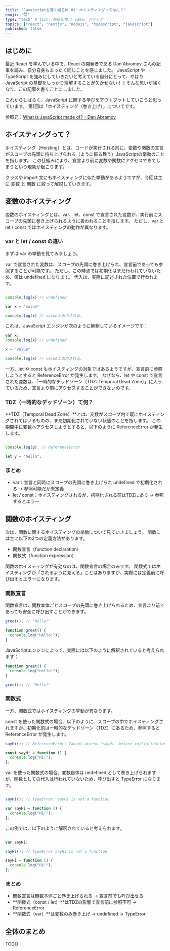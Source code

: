 ```yaml
---
title: "JavaScriptを深く知る旅 #1：ホイスティングってなに？"
emoji: "😇"
type: "tech" # tech: 技術記事 / idea: アイデア
topics: ["react", "nextjs", "nodejs", "typescript", "javascript"]
published: false
---
```


## はじめに
最近 React を学んでいる中で、React の開発者である Dan Abramov さんの記事を読み、自分自身もまったく同じことを感じました。
JavaScript や TypeScript を強みにしていきたいと考えている自分にとって、やはり JavaScript の基礎をしっかり理解することが欠かせない！！そんな思いが強くなり、この記事を書くことにしました。

これからしばらく、JavaScript に関する学びをアウトプットしていこうと思っています。
第1回は「ホイスティング（巻き上げ）」についてです。

参照元：[What is JavaScript made of? – Dan Abramov](https://overreacted.io/what-is-javascript-made-of/)

## ホイスティングって？
ホイスティング（Hoisting）とは、コードが実行される前に、変数や関数の宣言がスコープの先頭に持ち上げられる（ように振る舞う）JavaScriptの挙動のことを指します。
この仕組みにより、宣言より前に変数や関数にアクセスできてしまうという現象が起こります。

クラスや import 文にもホイスティングに似た挙動があるようですが、今回は主に 変数 と 関数 に絞って解説していきます。

## 変数のホイスティング
変数のホイスティングとは、var、let、const で宣言された変数が、実行前にスコープの先頭に巻き上げられるように扱われることを指します。
ただし、var と let / const ではホイスティングの動作が異なります。

### var と let / const の違い
まずは var の挙動を見てみましょう。

var で宣言された変数は、スコープの先頭に巻き上げられ、宣言前であっても参照することが可能です。
ただし、この時点では初期化はまだ行われていないため、値は undefined になります。
代入は、実際に記述された位置で行われます。

```js

console.log(x) // undefined

var x = "value"

console.log(x) // valueと出力される。

```

これは、JavaScript エンジンが次のように解釈しているイメージです：

```js
var x;
console.log(x) // undefined

x = "value"

console.log(x) // valueと出力される。

```

一方、let や const もホイスティングの対象ではあるようですが、宣言前に参照しようとすると ReferenceError が発生します。
なぜなら、let や const で宣言された変数は、「一時的なデッドゾーン（TDZ: Temporal Dead Zone）」に入っているため、宣言より前にアクセスすることができないのです。

### TDZ（一時的なデッドゾーン）て何？
**TDZ（Temporal Dead Zone）**とは、変数がスコープ内で既にホイスティングされてはいるものの、まだ初期化されていない状態のことを指します。
この期間中に変数へアクセスしようとすると、以下のように ReferenceError が発生します。

```js

console.log(y); // ReferenceError

let y = "hello";

```

### まとめ
- var：宣言と同時にスコープの先頭に巻き上げられ undefined で初期化される → 参照可能だが未定義
- let / const：ホイスティングされるが、初期化される前はTDZにあり → 参照するとエラー

## 関数のホイスティング
次は、関数に関するホイスティングの挙動について見ていきましょう。
関数には主に以下の2つの定義方法があります。

- 関数宣言（function declaration）
- 関数式（function expression）

関数のホイスティングが有効なのは、関数宣言の場合のみです。
関数式ではホイスティングが「されるように見える」ことはありますが、実際には定義前に呼び出すとエラーになります。

### 関数宣言

関数宣言は、関数本体ごとスコープの先頭に巻き上げられるため、宣言より前であっても安全に呼び出すことができます。

``` js
greet(); // "Hello!"

function greet() {
  console.log("Hello!");
}

```

JavaScriptエンジンによって、実際には以下のように解釈されていると考えられます：

```js
function greet() {
  console.log("Hello!");
}

greet(); // "Hello!"
```

### 関数式

一方、関数式ではホイスティングの挙動が異なります。

const を使った関数式の場合、以下のように、スコープの中でホイスティングされますが、初期化前は一時的なデッドゾーン（TDZ）にあるため、参照すると ReferenceError が発生します。

``` js
sayHi(); // ReferenceError: Cannot access 'sayHi' before initialization

const sayHi = function () {
  console.log("Hi!");
};
```

var を使った関数式の場合、変数自体は undefined として巻き上げられますが、関数としての代入は行われていないため、呼び出すと TypeError になります。

```js

sayHi(); // TypeError: sayHi is not a function

var sayHi = function () {
  console.log("Hi!");
};

```

この例では、以下のように解釈されていると考えられます。

```js

var sayHi;

sayHi(); // TypeError sayHi is not a function

sayHi = function () {
  console.log("Hi!");
};

```

### まとめ
- 関数宣言は関数本体ごと巻き上げられる → 宣言前でも呼び出せる
- **関数式（const / let）**はTDZの影響で宣言前に参照不可 → ReferenceError
- **関数式（var）**は変数のみ巻き上げ → undefined → TypeError


## 全体のまとめ
TODO